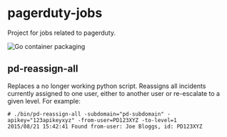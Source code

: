 # pagerduty-jobs

Project for jobs related to pagerduty.

![Go container packaging](https://github.com/GeoNet/pagerduty-jobs/actions/workflows/build.yml/badge.svg)

## pd-reassign-all

Replaces a no longer working python script.
Reassigns all incidents currently assigned to one user, either to another user or re-escalate to a given level.
For example:
```
# ./bin/pd-reassign-all -subdomain="pd-subdomain" -apikey="123apikeyxyz" -from-user=PD123XYZ -to-level=1
2015/08/21 15:42:41 Found from-user: Joe Bloggs, id: PD123XYZ
```
